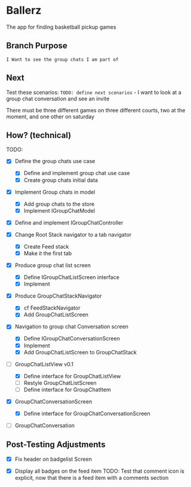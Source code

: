 # Ballerz
The app for finding basketball pickup games


## Branch Purpose
    I Want to see the group chats I am part of

## Next 
Test these scenarios:
    `TODO: define next scenarios` 
    - I want to look at a group chat conversation and see an invite
        
There must be three different games on three different courts, two at the moment, and one other on saturday


## How? (technical)
TODO: 
- [x] Define the group chats use case
    - [x] Define and implement group chat use case
    - [x] Create group chats initial data
- [x] Implement Group chats in model
    - [x] Add group chats to the store
    - [x] Implement IGroupChatModel
- [x] Define and implement IGroupChatController
- [x] Change Root Stack navigator to a tab navigator
    - [x] Create Feed stack
    - [x] Make it the first tab
- [x] Produce group chat list screen
    - [x] Define IGroupChatListScreen interface
    - [x] Implement
- [x] Produce GroupChatStackNavigator
    - [x] cf FeedStackNavigator
    - [x] Add GroupChatListScreen

- [x] Navigation to group chat Conversation screen
    - [x] Define IGroupChatConversationScreen
    - [x] Implement
    - [x] Add GroupChatListScreen to GroupChatStack

- [ ] GroupChatListView v0.1
    - [x] Define interface for GroupChatListView
    - [ ] Restyle GroupChatListScreen
    - [ ] Define interface for GroupChatItem

- [x] GroupChatConversationScreen
    - [x] Define interface for GroupChatConversationScreen

- [ ] GroupChatConversation



## Post-Testing Adjustments
- [x] Fix header on badgelist Screen
- [x] Display all badges on the feed item
TODO: Test that comment icon is explicit, now that there is a feed item with a comments section



